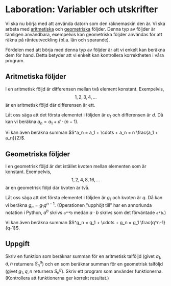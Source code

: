 # Laboration: Variabler och utskrifter

Vi ska nu börja med att använda datorn som den räknemaskin den är. Vi ska 
arbeta med [aritmetiska][aritmetiska] och [geometriska][geometriska] följder. 
Denna typ av följder är tämligen användbara, exempelvis kan geometriska följder 
användas för att räkna på ränteutveckling (bl.a. lån och sparande).

[aritmetiska]: https://sv.wikipedia.org/wiki/Aritmetisk_f%C3%B6ljd
[geometriska]: https://sv.wikipedia.org/wiki/Geometrisk_f%C3%B6ljd

Fördelen med att börja med denna typ av följder är att vi enkelt kan beräkna 
dem för hand. Detta betyder att vi enkelt kan kontrollera korrektheten i våra 
program.


## Aritmetiska följder

I en aritmetisk följd är differensen mellan två element konstant. Exempelvis, 
$$
  1, 2, 3, 4, \ldots
$$ är en aritmetisk följd där differensen är ett.

Låt oss säga att det första elementet i följden är $a_1$ och differensen är 
$d$. Då kan vi beräkna $a_n = a_1 + d\cdot (n-1)$.

Vi kan även beräkna summan $S^a_n = a_1 + \cdots + a_n =
n \frac{a_1 + a_n}{2}$.


## Geometriska följder

I en geometrisk följd är det istället kvoten mellan elementen som är konstant. 
Exempelvis, $$
  1, 2, 4, 8, 16, \ldots
$$ är en geometrisk följd där kvoten är två.

Låt oss säga att det första elementet i följden är $g_1$ och kvoten är $q$. Då 
kan vi beräkna $g_n = g_1 q^{n-1}$. (Operationen "upphöjt till" har en 
annorlunda notation i Python, $a^b$ skrivs `a**b` medan $a\cdot b$ skrivs som 
det förväntade `a*b`.)

Vi kan även beräkna summan $S^g_n = g_1 + \cdots + g_n =
g_1 \frac{q^n-1}{q-1}$.


## Uppgift

Skriv en funktion som beräknar summan för en aritmetisk talföljd (givet $a_1, 
d, n$ returnera $S^a_n$) och en som beräknar summan för en geometrisk talföljd 
(givet $g_1, q, n$ returnera $S^g_n$).
Skriv ett program som använder funktionerna.
(Kontrollera att funktionerna ger korrekt resultat.)

